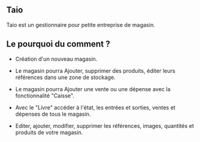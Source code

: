 ## Taio

Taio est un gestionnaire pour petite entreprise de magasin.

## Le pourquoi du comment ?
- Création d'un nouveau magasin.

- Le magasin pourra Ajouter, supprimer des produits, éditer leurs références dans une zone de stockage.

- Le magasin pourra Ajouter une vente ou une dépense avec la fonctionnalité "Caisse".

- Avec le "Livre" accéder à l'état, les entrées et sorties, ventes et dépenses de tous le magasin. 

- Editer, ajouter, modifier, supprimer les références, images, quantités et produits de votre magasin.

  

